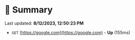 # 📖 Summary
Last updated: **8/12/2023, 12:50:23 PM**

- `GET` [https://google.com](https://google.com) - **Up** (155ms)
